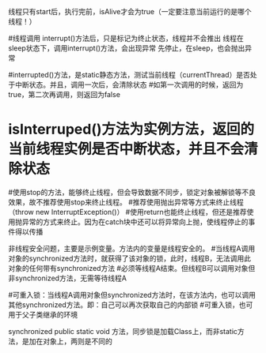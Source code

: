 线程只有start后，执行完前，isAlive才会为true（一定要注意当前运行的是哪个线程！）

#线程调用 interrupt()方法后，只是标记为终止状态，线程并不会推出
线程在sleep状态下，调用interrupt()方法，会出现异常
先停止，在sleep，也会抛出异常

#interrupted()方法，是static静态方法，测试当前线程（currentThread）是否处于中断状态。并且，调用一次后，会清除状态
#如第一次调用的时候，返回为true，第二次再调用，则返回为false
# isInterruped()方法为实例方法，返回的当前线程实例是否中断状态，并且不会清除状态

#使用stop的方法，能够终止线程，但会导致数据不同步，锁定对象被解锁等不良效果，故不推荐使用stop来终止线程。
#推荐使用抛出异常等方式来终止线程（throw new InterruptException()）
#使用return也能终止线程，但还是推荐使用抛异常的方式来终止。因为在catch块中还可以将异常向上抛，使线程停止的事件得以传播

非线程安全问题，主要是示例变量。方法内的变量是线程安全的。
#当线程A调用对象的synchronized方法时，就获得了该对象的锁，此时，线程B，无法调用此对象的任何带有synchronized方法
#必须等线程A结束。但线程B可以调用对象但非synchronized方法，无需等待线程A

#可重入锁：当线程A调用对象但synchronized方法时，在该方法内，也可以调用其他synchronized方法。即：自己可以再次获取自己的内部锁
#可重入锁，也可用于父子类继承的环境

synchronized public static void 方法，同步锁是加载Class上，而非static方法，是加在对象上，两则是不同的

